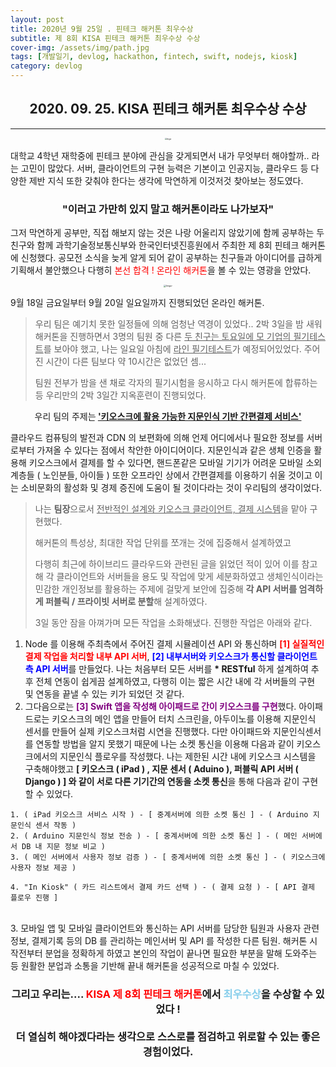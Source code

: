 ```yaml
---
layout: post
title: 2020년 9월 25일 . 핀테크 해커톤 최우수상
subtitle: 제 8회 KISA 핀테크 해커톤 최우수상 수상 
cover-img: /assets/img/path.jpg
tags: [개발일기, devlog, hackathon, fintech, swift, nodejs, kiosk]
category: devlog
---
```


<center>
  <h2>
    2020. 09. 25. KISA 핀테크 해커톤 최우수상 수상
  </h2>
</center>

---
<center>
<img src="https://imgur.com/7i0WZkq.png" alt="Imgur" style="zoom:20%;" />
</center>

대학교 4학년 재학중에 핀테크 분야에 관심을 갖게되면서 내가 무엇부터 해야할까.. 라는 고민이 많았다. 서버, 클라이언트의 구현 능력은 기본이고 인공지능, 클라우드 등 다양한 제반 지식 또한 갖춰야 한다는 생각에 막연하게 이것저것 찾아보는 정도였다.

<center>
  <h3>
    "이러고 가만히 있지 말고 해커톤이라도 나가보자"
  </h3>
</center>

그저 막연하게 공부만, 직접 해보지 않는 것은 나랑 어울리지 않았기에 함께 공부하는 두 친구와 함께 과학기술정보통신부와 한국인터넷진흥원에서 주최한 제 8회 핀테크 해커톤에 신청했다. 공모전 소식을 늦게 알게 되어 같이 공부하는 친구들과 아이디어를 급하게 기획해서 불안했으나 다행히 <span style="color:red">본선 합격 ! 온라인 해커톤</span>을 볼 수 있는 영광을 안았다.

<center>
<img src="https://imgur.com/WEKEXZQ.png" alt="Imgur" style="zoom:25%;" />
</center>

9월 18일 금요일부터 9월 20일 일요일까지 진행되었던 온라인 해커톤.

> 우리 팀은 예기치 못한 일정들에 의해 엄청난 역경이 있었다.. 2박 3일을 밤 새워 해커톤을 진행하면서 3명의 팀원 중 다른 <u>두 친구는 토요일에 모 기업의 필기테스트</u>를 보아야 했고, 나는 일요일 아침에 <u>라인 필기테스트</u>가 예정되어있었다. 주어진 시간이 다른 팀보다 약 10시간은 없었던 셈...
>
> 팀원 전부가 밤을 샌 채로 각자의 필기시험을 응시하고 다시 해커톤에 합류하는 등 우리만의 2박 3일간 지옥훈련이 진행되었다.

<center>
  우리 팀의 주제는<b> <u>'키오스크에 활용 가능한 지문인식 기반 간편결제 서비스' </u> </b>
  </center>

클라우드 컴퓨팅의 발전과 CDN 의 보편화에 의해 언제 어디에서나 필요한 정보를 서버로부터 가져올 수 있다는 점에서 착안한 아이디어이다. 지문인식과 같은 생체 인증을 활용해 키오스크에서 결제를 할 수 있다면, 핸드폰같은 모바일 기기가 어려운 모바일 소외계층들 ( 노인분들, 아이들 ) 또한 오프라인 상에서 간편결제를 이용하기 쉬울 것이고 이는 소비문화의 활성화 및 경제 증진에 도움이 될 것이다라는 것이 우리팀의 생각이었다.

> 나는 <b>팀장</b>으로서 <u>전반적인 설계와 키오스크 클라이언트, 결제 시스템</u>을 맡아 구현했다.
>
> 해커톤의 특성상, 최대한 작업 단위를 쪼개는 것에 집중해서 설계하였고 
>
>  다행히 최근에 하이브리드 클라우드와 관련된 글을 읽었던 적이 있어 이를 참고해 각 클라이언트와 서버들을 용도 및 작업에 맞게 세분화하였고 생체인식이라는 민감한 개인정보를 활용하는 주제에 걸맞게 보안에 집중해 <b>각 API 서버를 엄격하게 퍼블릭 / 프라이빗 서버로 분할</b>해 설계하였다.
>
>  3일 동안 잠을 아껴가며 모든 작업을 소화해냈다. 진행한 작업은 아래와 같다.

1. Node 를 이용해 주최측에서 주어진 결제 시뮬레이션 API 와 통신하며 <span style="color:red; font-weight:bold"> [1] 실질적인 결제 작업을 처리할 내부 API 서버</span>, <span style="color:blue; font-weight:bold">[2] 내부서버와 키오스크가 통신할 클라이언트 측 API 서버</span>를 만들었다. 나는 처음부터 모든 서버를 <b>* RESTful</b> 하게 설계하여 추후 전체 연동이 쉽게끔 설계하였고, 다행히 이는 짧은 시간 내에 각 서버들의 구현 및 연동을 끝낼 수 있는 키가 되었던 것 같다.
2. 그다음으로는 <span style="color:purple; font-weight:bold">[3] Swift 앱을 작성해 아이패드로 간이 키오스크를 구현</span>했다. 아이패드로는 키오스크의 메인 앱을 만들어 터치 스크린을, 아두이노를 이용해 지문인식 센서를 만들어 실제 키오스크처럼 시연을 진행했다. 다만 아이패드와 지문인식센서를 연동할 방법을 알지 못했기 때문에 나는 소켓 통신을 이용해 다음과 같이 키오스크에서의 지문인식 플로우를 작성했다. 나는 제한된 시간 내에 키오스크 시스템을 구축해야했고 <b>[ 키오스크 ( iPad ) , 지문 센서 ( Aduino ), 퍼블릭 API 서버 ( Django ) ] 와 같이 서로 다른 기기간의 연동을 소켓 통신</b>을 통해 다음과 같이 구현할 수 있었다.

```
1. ( iPad 키오스크 서비스 시작 ) - [ 중계서버에 의한 소켓 통신 ] - ( Arduino 지문인식 센서 작동 ) 
2. ( Arduino 지문인식 정보 전송 ) - [ 중계서버에 의한 소켓 통신 ] - ( 메인 서버에서 DB 내 지문 정보 비교 )
3. ( 메인 서버에서 사용자 정보 검증 ) - [ 중계서버에 의한 소켓 통신 ] - ( 키오스크에 사용자 정보 제공 )

4. "In Kiosk" ( 카드 리스트에서 결제 카드 선택 ) - ( 결제 요청 ) - [ API 결제 플로우 진행 ]
```
<br>
3. 모바일 앱 및 모바일 클라이언트와 통신하는 API 서버를 담당한 팀원과 사용자 관련 정보, 결제기록 등의 DB 를 관리하는 메인서버 및 API 를 작성한 다른 팀원. 해커톤 시작전부터 분업을 정확하게 하였고 본인의 작업이 끝나면 필요한 부분을 말해 도와주는 등 원활한 분업과 소통을 기반해 끝내 해커톤을 성공적으로 마칠 수 있었다.



<center>
  <h3>
    그리고 우리는.... <span style='color:red'>KISA 제 8회 핀테크 해커톤</span>에서 <span style='color:skyblue'>최우수상</span>을 수상할 수 있었다 !<br><br>
    더 열심히 해야겠다라는 생각으로 스스로를 점검하고 위로할 수 있는 좋은 경험이었다. 
  </h3>
</center>
